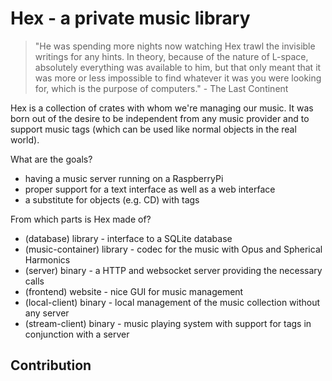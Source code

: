 # Hex - a private music library

> "He was spending more nights now watching Hex trawl the invisible writings for any hints. In theory, because of the nature of L-space, absolutely everything was available to him, but that only meant that it was more or less impossible to find whatever it was you were looking for, which is the purpose of computers." - The Last Continent

Hex is a collection of crates with whom we're managing our music. It was born out of the desire to be independent from any music provider and to support music tags (which can be used like normal objects in the real world).

What are the goals?
 * having a music server running on a RaspberryPi
 * proper support for a text interface as well as a web interface
 * a substitute for objects (e.g. CD) with tags

From which parts is Hex made of?
 * (database) library - interface to a SQLite database
 * (music-container) library - codec for the music with Opus and Spherical Harmonics
 * (server) binary - a HTTP and websocket server providing the necessary calls
 * (frontend) website - nice GUI for music management
 * (local-client) binary - local management of the music collection without any server
 * (stream-client) binary - music playing system with support for tags in conjunction with a server

## Contribution

